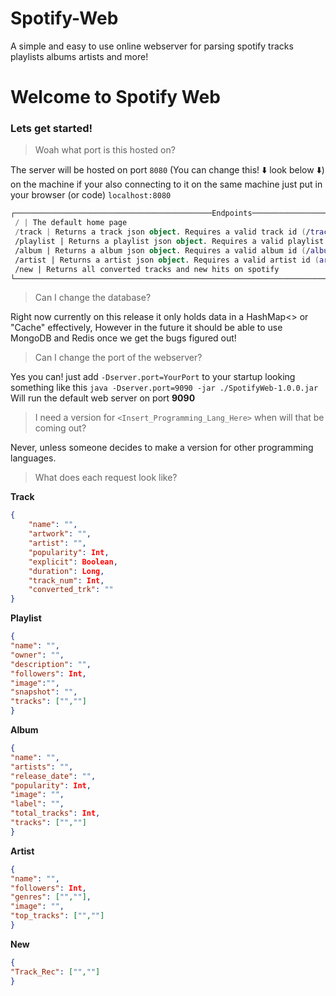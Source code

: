 # Spotify-Web
A simple and easy to use online webserver for parsing spotify tracks playlists albums artists and more!

# Welcome to Spotify Web
### Lets get started!

> Woah what port is this hosted on?

The server will be hosted on port `8080` (You can change this! ⬇️ look below ⬇️) on the machine if your also connecting to it on the same machine just put in your browser (or code) `localhost:8080`

```kotlin
┌────────────────────────────────────────────Endpoints────────────────────────────────────────────┐
 / | The default home page
 /track | Returns a track json object. Requires a valid track id (/track?id=yourid)
 /playlist | Returns a playlist json object. Requires a valid playlist id (/playlist?id=yourid)
 /album | Returns a album json object. Requires a valid album id (/album?id=yourid)
 /artist | Returns a artist json object. Requires a valid artist id (artist/?id=yourid)
 /new | Returns all converted tracks and new hits on spotify
└────────────────────────────────────────────────────────────────────────────────────────────────┘
```
> Can I change the database?

Right now currently on this release it only holds data in a HashMap<> or "Cache" effectively, However in the future it should be able to use MongoDB and Redis once we get the bugs figured out!

> Can I change the port of the webserver?

Yes you can! just add `-Dserver.port=YourPort` to your startup looking something like this `java -Dserver.port=9090 -jar ./SpotifyWeb-1.0.0.jar` Will run the default web server on port **9090**

> I need a version for `<Insert_Programming_Lang_Here>` when will that be coming out?

Never, unless someone decides to make a version for other programming languages.

> What does each request look like?

**Track**
```json
{
	"name": "",
	"artwork": "",
	"artist": "",
	"popularity": Int,
	"explicit": Boolean,
	"duration": Long,
	"track_num": Int,
	"converted_trk": ""
}
```

**Playlist**
```json
{
"name": "",
"owner": "",
"description": "",
"followers": Int,
"image":"",
"snapshot": "",
"tracks": ["",""]
}
```
**Album**
```json
{
"name": "",
"artists": "",
"release_date": "",
"popularity": Int,
"image": "",
"label": "",
"total_tracks": Int,
"tracks": ["",""]
}
```
**Artist**
```json
{
"name": "",
"followers": Int,
"genres": ["",""],
"image": "",
"top_tracks": ["",""]
}
```

**New**
```json
{
"Track_Rec": ["",""]
}
```

